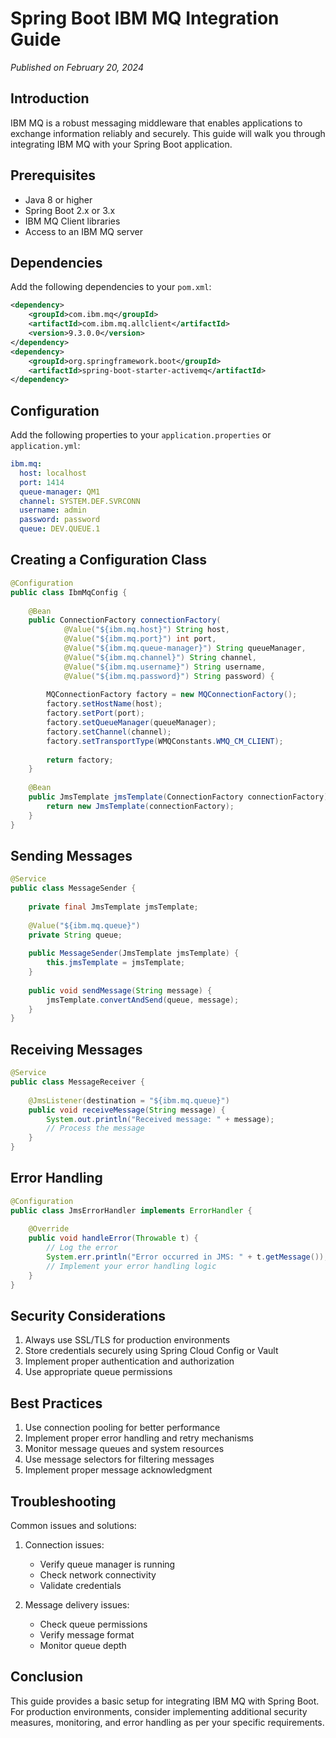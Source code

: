 # Spring Boot IBM MQ Integration Guide

*Published on February 20, 2024*

## Introduction

IBM MQ is a robust messaging middleware that enables applications to exchange information reliably and securely. This guide will walk you through integrating IBM MQ with your Spring Boot application.

## Prerequisites

- Java 8 or higher
- Spring Boot 2.x or 3.x
- IBM MQ Client libraries
- Access to an IBM MQ server

## Dependencies

Add the following dependencies to your `pom.xml`:

```xml
<dependency>
    <groupId>com.ibm.mq</groupId>
    <artifactId>com.ibm.mq.allclient</artifactId>
    <version>9.3.0.0</version>
</dependency>
<dependency>
    <groupId>org.springframework.boot</groupId>
    <artifactId>spring-boot-starter-activemq</artifactId>
</dependency>
```

## Configuration

Add the following properties to your `application.properties` or `application.yml`:

```yaml
ibm.mq:
  host: localhost
  port: 1414
  queue-manager: QM1
  channel: SYSTEM.DEF.SVRCONN
  username: admin
  password: password
  queue: DEV.QUEUE.1
```

## Creating a Configuration Class

```java
@Configuration
public class IbmMqConfig {
    
    @Bean
    public ConnectionFactory connectionFactory(
            @Value("${ibm.mq.host}") String host,
            @Value("${ibm.mq.port}") int port,
            @Value("${ibm.mq.queue-manager}") String queueManager,
            @Value("${ibm.mq.channel}") String channel,
            @Value("${ibm.mq.username}") String username,
            @Value("${ibm.mq.password}") String password) {
        
        MQConnectionFactory factory = new MQConnectionFactory();
        factory.setHostName(host);
        factory.setPort(port);
        factory.setQueueManager(queueManager);
        factory.setChannel(channel);
        factory.setTransportType(WMQConstants.WMQ_CM_CLIENT);
        
        return factory;
    }
    
    @Bean
    public JmsTemplate jmsTemplate(ConnectionFactory connectionFactory) {
        return new JmsTemplate(connectionFactory);
    }
}
```

## Sending Messages

```java
@Service
public class MessageSender {
    
    private final JmsTemplate jmsTemplate;
    
    @Value("${ibm.mq.queue}")
    private String queue;
    
    public MessageSender(JmsTemplate jmsTemplate) {
        this.jmsTemplate = jmsTemplate;
    }
    
    public void sendMessage(String message) {
        jmsTemplate.convertAndSend(queue, message);
    }
}
```

## Receiving Messages

```java
@Service
public class MessageReceiver {
    
    @JmsListener(destination = "${ibm.mq.queue}")
    public void receiveMessage(String message) {
        System.out.println("Received message: " + message);
        // Process the message
    }
}
```

## Error Handling

```java
@Configuration
public class JmsErrorHandler implements ErrorHandler {
    
    @Override
    public void handleError(Throwable t) {
        // Log the error
        System.err.println("Error occurred in JMS: " + t.getMessage());
        // Implement your error handling logic
    }
}
```

## Security Considerations

1. Always use SSL/TLS for production environments
2. Store credentials securely using Spring Cloud Config or Vault
3. Implement proper authentication and authorization
4. Use appropriate queue permissions

## Best Practices

1. Use connection pooling for better performance
2. Implement proper error handling and retry mechanisms
3. Monitor message queues and system resources
4. Use message selectors for filtering messages
5. Implement proper message acknowledgment

## Troubleshooting

Common issues and solutions:

1. Connection issues:
   - Verify queue manager is running
   - Check network connectivity
   - Validate credentials

2. Message delivery issues:
   - Check queue permissions
   - Verify message format
   - Monitor queue depth

## Conclusion

This guide provides a basic setup for integrating IBM MQ with Spring Boot. For production environments, consider implementing additional security measures, monitoring, and error handling as per your specific requirements.
